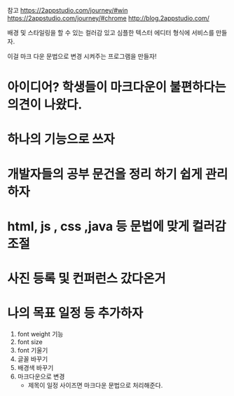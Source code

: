 
참고 https://2appstudio.com/journey/#win
https://2appstudio.com/journey/#chrome
http://blog.2appstudio.com/

배경 및 스타일링을 할 수 있는 컬러감 있고 심플한
텍스터 에디터 형식에 서비스를 만들자.

이걸 마크 다운 문법으로 변경 시켜주는 프로그램을 만들자!

# 아이디어? 학생들이 마크다운이 불편하다는 의견이 나왔다.
# 하나의 기능으로 쓰자 
# 개발자들의 공부 문건을 정리 하기 쉽게 관리하자
# html, js , css ,java 등 문법에 맞게 컬러감 조절
# 사진 등록 및 컨퍼런스 갔다온거 
# 나의 목표 일정 등 추가하자 
 
1. font weight 기능
2. font size
3. font 기울기
4. 글꼴 바꾸기
5. 배경색 바꾸기
6. 마크다운으로 변경
	- 제목이 일정 사이즈면 마크다운 문법으로 처리해준다.